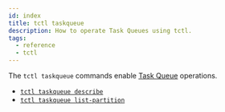 ```yaml
---
id: index
title: tctl taskqueue
description: How to operate Task Queues using tctl.
tags:
  - reference
  - tctl
---
```


The `tctl taskqueue` commands enable [Task Queue](/docs/content/what-is-a-task-queue) operations.

- [`tctl taskqueue describe`](/docs/reference/tctl/taskqueue/describe)
- [`tctl taskqueue list-partition`](/docs/reference/tctl/taskqueue/list-partition)
